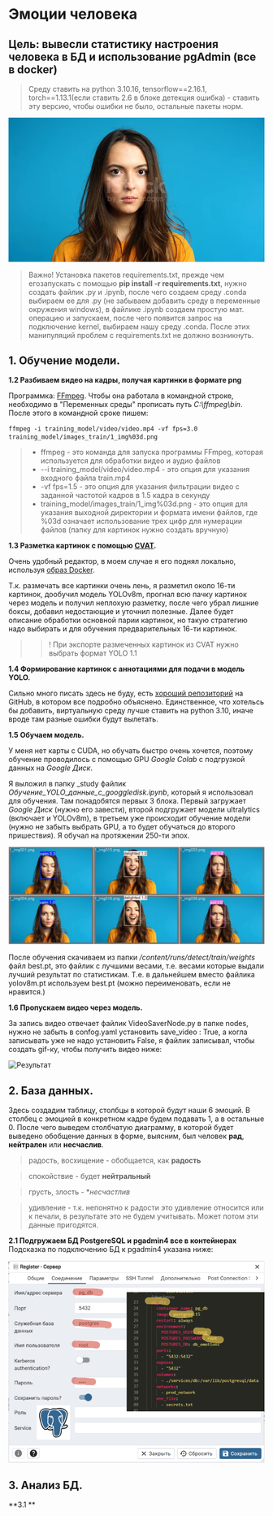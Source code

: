 # Эмоции человека

## Цель: вывесли статистику настроения человека в БД и использование pgAdmin (все в docker)
>Среду ставить на python 3.10.16, tensorflow==2.16.1, torch==1.13.1(если ставить 2.6 в блоке детекция ошибка) - ставить эту версию, чтобы ошибки не было, остальные пакеты норм.

![Пример](content_for_readme/для_заставки.png)



>Важно! Установка пакетов requirements.txt, прежде чем егозапускать с помощью **pip install -r requirements.txt**, нужно создать файлик .py и .ipynb, после чего создаем среду .conda выбираем ее для .py (не забываем добавить среду в переменные окружения windows), в файлике .ipynb создаем простую мат. операцию и запускаем, после чего появится запрос на подключение kernel, выбираем нашу среду .conda. После этих манипуляций проблем с requirements.txt не должно возникнуть.

## 1. Обучение модели.


**1.2 Разбиваем видео на кадры, получая картинки в формате png**

Программка: [FFmpeg](https://ffmpeg.org/download.html).
Чтобы она работала в командной строке, необходимо в "Переменных среды" прописать путь _C:\\ffmpeg\bin_. После этого в командной сроке пишем:
```
ffmpeg -i training_model/video/video.mp4 -vf fps=3.0 training_model/images_train/1_img%03d.png
```
>* ffmpeg -  это команда для запуска программы FFmpeg, которая используется для обработки
видео и аудио файлов
>* --i training_model/video/video.mp4 - это опция для указания входного файла train.mp4
>* -vf fps=1.5 - это опция для указания фильтрации видео с заданной частотой кадров в 1.5 кадра
в секунду
>* training_model/images_train/1_img%03d.png - это опция для указания выходной директории и формата имени 
файлов, где %03d означает использование трех цифр для нумерации файлов (папку для картинок нужно создать вручную)


**1.3 Разметка картинок с помощью [CVAT](https://www.cvat.ai/).**

 Очень удобный редактор, в моем случае я его поднял локально, используя [образ Docker](https://docs.cvat.ai/docs/administration/basics/installation/).

Т.к. размечать все картинки очень лень, я разметил около 16-ти картинок, дообучил модель 
YOLOv8m, прогнал всю пачку картинок через модель и получил неплохую разметку, после чего убрал
 лишние боксы, добавил недостающие и уточнил полезные. Далее будет описание обработки основной 
 парии картинок, но такую стратегию надо выбирать и для обучения предварительных 16-ти картинок.

 > > ! При экспорте размеченных картинок из CVAT нужно выбрать формат YOLO 1.1

**1.4 Формирование картинок с аннотациями для подачи в модель YOLO.**

Сильно много писать здесь не буду, есть 
[хороший репозиторий](https://github.com/ankhafizov/CVAT2YOLO) на GitHub,
 в котором все подробно объяснено. Единственное, что хотельсь бы добавить,
 виртуальную среду лучше ставить на python 3.10, иначе вроде там разные
 ошибки будут вылетать.

**1.5 Обучаем модель.**

У меня нет карты с CUDA, но обучать быстро очень хочется, поэтому обучение проводилось 
с помощью GPU _Google Colab_ с подгрузкой данных на _Google Диск_.

Я выложил в папку _study файлик _Обучение_YOLO_данные_с_googgledisk.ipynb_, который я использовал для обучения. Там понадобятся первых 
3 блока. Первый загружает _Google Диск_ (нужно его завести), второй подгружает модели 
ultralytics (включает и YOLOv8m), в третьем уже происходит обучение модели (нужно не забыть
выбрать GPU, а то будет обучаться до второго пришествия). Я обучал на протяжении 250-ти эпох.

![Результат](content_for_readme/results.jpg)

После обучения скачиваем из папки _/content/runs/detect/train/weights_ файл best.pt, это 
файлик с лучшими весами, т.е. весами которые выдали лучший результат по статистикам.
Т.е. в дальнейшем вместо файлика yolov8m.pt используем best.pt (можно переименовать, если
 не нравится.)

**1.6 Пропускаем видео через модель.**

За запись видео отвечает файлик VideoSaverNode.py в папке nodes, нужно не забыть в confog.yaml установить save_video : True, а когла записывать уже не надо установить False, я файлик записывал, чтобы создать gif-ку, чтобы получить видео ниже:

![Результат](content_for_readme/video.gif)

## 2. База данных.

Здесь создадим таблицу, столбцы в которой будут наши 6 эмоций. В столбец с эмоцией в конкретном кадре будем подавать 1, а в остальные 0. После чего выведем столбчатую диаграмму, в которой будет выведено обобщение данных в форме, выясним, был человек **рад**, **нейтрален** или **несчаслив**.
> радость, восхищение - обобщается, как **радость**

> спокойствие - будет **нейтральный**

> грусть, злость - **несчастлив*

> удивление - т.к. непонятно к радости это удивление относится или к печали, в результате это не будем учитывать. Может потом эти данные пригодятся.

**2.1 Подгружаем БД PostgereSQL и pgadmin4 все в контейнерах**
Подсказка по подключению БД к pgadmin4 указана ниже:

![Результат](content_for_readme/подключение_pgadmin4.png)

## 3. Анализ БД.


**3.1 **